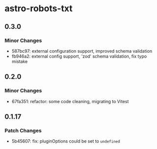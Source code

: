# astro-robots-txt

## 0.3.0

### Minor Changes

- 587bc97: external configuration support, improved schema validation
- fb946a2: external config support, 'zod' schema validation, fix typo mistake

## 0.2.0

### Minor Changes

- 67fa351: refactor: some code cleaning, migrating to Vitest

## 0.1.17

### Patch Changes

- 5b45607: fix: pluginOptions could be set to `undefined`
